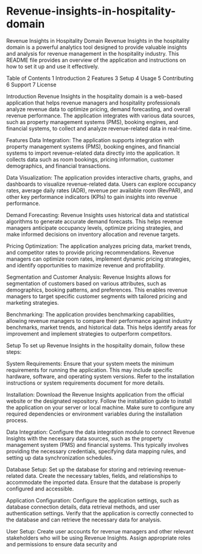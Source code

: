 # Revenue-insights-in-hospitality-domain
Revenue Insights in Hospitality Domain
Revenue Insights in the hospitality domain is a powerful analytics tool designed to provide valuable insights and analysis for revenue management in the hospitality industry. This README file provides an overview of the application and instructions on how to set it up and use it effectively.

Table of Contents
1 Introduction
2 Features
3 Setup
4 Usage
5 Contributing
6 Support
7 License

Introduction
Revenue Insights in the hospitality domain is a web-based application that helps revenue managers and hospitality professionals analyze revenue data to optimize pricing, demand forecasting, and overall revenue performance. The application integrates with various data sources, such as property management systems (PMS), booking engines, and financial systems, to collect and analyze revenue-related data in real-time.

Features
Data Integration: The application supports integration with property management systems (PMS), booking engines, and financial systems to import revenue-related data directly into the application. It collects data such as room bookings, pricing information, customer demographics, and financial transactions.

Data Visualization: The application provides interactive charts, graphs, and dashboards to visualize revenue-related data. Users can explore occupancy rates, average daily rates (ADR), revenue per available room (RevPAR), and other key performance indicators (KPIs) to gain insights into revenue performance.

Demand Forecasting: Revenue Insights uses historical data and statistical algorithms to generate accurate demand forecasts. This helps revenue managers anticipate occupancy levels, optimize pricing strategies, and make informed decisions on inventory allocation and revenue targets.

Pricing Optimization: The application analyzes pricing data, market trends, and competitor rates to provide pricing recommendations. Revenue managers can optimize room rates, implement dynamic pricing strategies, and identify opportunities to maximize revenue and profitability.

Segmentation and Customer Analysis: Revenue Insights allows for segmentation of customers based on various attributes, such as demographics, booking patterns, and preferences. This enables revenue managers to target specific customer segments with tailored pricing and marketing strategies.

Benchmarking: The application provides benchmarking capabilities, allowing revenue managers to compare their performance against industry benchmarks, market trends, and historical data. This helps identify areas for improvement and implement strategies to outperform competitors.

Setup
To set up Revenue Insights in the hospitality domain, follow these steps:

System Requirements: Ensure that your system meets the minimum requirements for running the application. This may include specific hardware, software, and operating system versions. Refer to the installation instructions or system requirements document for more details.

Installation: Download the Revenue Insights application from the official website or the designated repository. Follow the installation guide to install the application on your server or local machine. Make sure to configure any required dependencies or environment variables during the installation process.

Data Integration: Configure the data integration module to connect Revenue Insights with the necessary data sources, such as the property management system (PMS) and financial systems. This typically involves providing the necessary credentials, specifying data mapping rules, and setting up data synchronization schedules.

Database Setup: Set up the database for storing and retrieving revenue-related data. Create the necessary tables, fields, and relationships to accommodate the imported data. Ensure that the database is properly configured and accessible.

Application Configuration: Configure the application settings, such as database connection details, data retrieval methods, and user authentication settings. Verify that the application is correctly connected to the database and can retrieve the necessary data for analysis.

User Setup: Create user accounts for revenue managers and other relevant stakeholders who will be using Revenue Insights. Assign appropriate roles and permissions to ensure data security and
